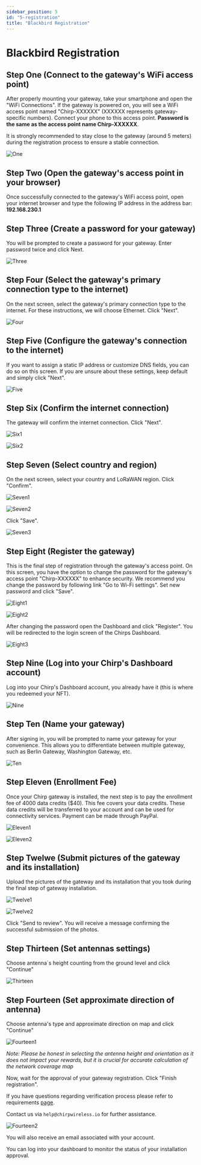 ```yaml
---
sidebar_position: 5
id: "5-registration"
title: "Blackbird Registration"
---
```


# Blackbird Registration

## Step One (Connect to the gateway's WiFi access point)

After properly mounting your gateway, take your smartphone and open the "WiFi Connections". If the gateway is powered on, you will see a WiFi access point named "Chirp-XXXXXX" (XXXXXX represents gateway-specific numbers). Connect your phone to this access point. **Password is the same as the access point name Chirp-XXXXXX**.

It is strongly recommended to stay close to the gateway (around 5 meters) during the registration process to ensure a stable connection.

![One](registration/1.jpg)

## Step Two (Open the gateway's access point in your browser)

Once successfully connected to the gateway's WiFi access point, open your internet browser and type the following IP address in the address bar: **192.168.230.1**

## Step Three (Create a password for your gateway)

You will be prompted to create a password for your gateway. Enter password twice and click Next.

![Three](registration/1.png)

## Step Four (Select the gateway's primary connection type to the internet)

On the next screen, select the gateway's primary connection type to the internet. For these instructions, we will choose Ethernet. Click "Next".

![Four](registration/2.png)

## Step Five (Configure the gateway's connection to the internet)

If you want to assign a static IP address or customize DNS fields, you can do so on this screen. If you are unsure about these settings, keep default and simply click "Next".

![Five](registration/3.png)

## Step Six (Confirm the internet connection)

The gateway will confirm the internet connection. Click "Next".

![Six1](registration/4.png)

![Six2](registration/5.png)

## Step Seven (Select country and region)

On the next screen, select your country and LoRaWAN region. Click "Confirm".

![Seven1](registration/6.png)

![Seven2](registration/7.png)

Click "Save".

![Seven3](registration/8.png)

## Step Eight (Register the gateway)

This is the final step of registration through the gateway's access point. On this screen, you have the option to change the password for the gateway's access point "Chirp-XXXXXX" to enhance security. We recommend you change the password by following link "Go to Wi-Fi settings". Set new password and click "Save".

![Eight1](registration/9.png)

![Eight2](registration/9-2.png)

After changing the password open the Dashboard and click "Register". You will be redirected to the login screen of the Chirps Dashboard.

![Eight3](registration/10.png)

## Step Nine (Log into your Chirp's Dashboard account)​

Log into your Chirp's Dashboard account, you already have it (this is where you redeemed your NFT).

![Nine](registration/11-1.png)

## Step Ten (Name your gateway)

After signing in, you will be prompted to name your gateway for your convenience. This allows you to differentiate between multiple gateway, such as Berlin Gateway, Washington Gateway, etc.

![Ten](registration/11-2.png)

## Step Eleven (Enrollment Fee)

Once your Chirp gateway is installed, the next step is to pay the enrollment fee of 4000 data credits ($40). This fee covers your data credits. These data credits will be transferred to your account and can be used for connectivity services. Payment can be made through PayPal.

![Eleven1](registration/12-1.png)

![Eleven2](registration/12-2.png)

## Step Twelwe (Submit pictures of the gateway and its installation)

Upload the pictures of the gateway and its installation that you took during the final step of gateway installation.

![Twelve1](registration/13.png)

![Twelve2](registration/14.png)

Click "Send to review". You will receive a message confirming the successful submission of the photos.

## Step Thirteen (Set antennas settings)

Choose antenna`s height counting from the ground level and click "Continue"

![Thirteen](registration/15.png)

## Step Fourteen (Set approximate direction of antenna)

Choose antenna's type and approximate direction on map and click "Continue"

![Fourteen1](registration/16.png)

_Note: Please be honest in selecting the antenna height and orientation as it does not impact your rewards, but it is crucial for accurate calculation of the network coverage map_

Now, wait for the approval of your gateway registration. Click "Finish registration".

If you have questions regarding verification process please refer to requirements [page](verification).

Contact us via `help@chirpwireless.io` for further assistance.

![Fourteen2](registration/17.png)

You will also receive an email associated with your account.

You can log into your dashboard to monitor the status of your installation approval.
